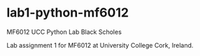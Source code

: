 # lab1-python-mf6012
MF6012 UCC Python Lab Black Scholes

Lab assignment 1 for MF6012 at University College Cork, Ireland.


